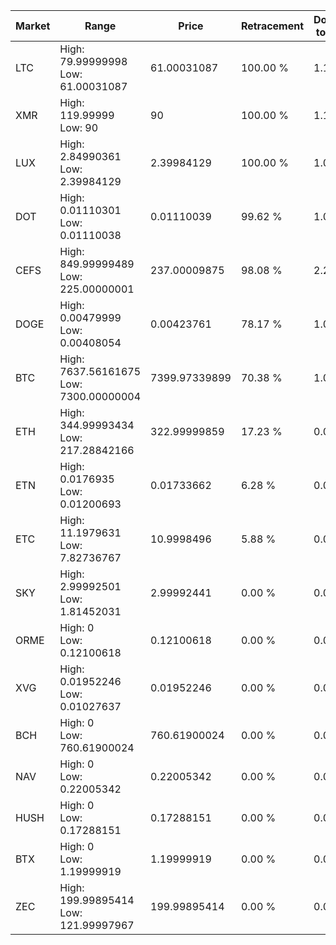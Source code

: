 | Market | Range | Price| Retracement | Doubles to 50% |
| --- | --- | --- | --- | --- |
| LTC | High: 79.99999998<br />Low: 61.00031087 | 61.00031087 | 100.00 % | 1.16 |
| XMR | High: 119.99999<br />Low: 90 | 90 | 100.00 % | 1.17 |
| LUX | High: 2.84990361<br />Low: 2.39984129 | 2.39984129 | 100.00 % | 1.09 |
| DOT | High: 0.01110301<br />Low: 0.01110038 | 0.01110039 | 99.62 % | 1.00 |
| CEFS | High: 849.99999489<br />Low: 225.00000001 | 237.00009875 | 98.08 % | 2.27 |
| DOGE | High: 0.00479999<br />Low: 0.00408054 | 0.00423761 | 78.17 % | 1.05 |
| BTC | High: 7637.56161675<br />Low: 7300.00000004 | 7399.97339899 | 70.38 % | 1.01 |
| ETH | High: 344.99993434<br />Low: 217.28842166 | 322.99999859 | 17.23 % | 0.00 |
| ETN | High: 0.0176935<br />Low: 0.01200693 | 0.01733662 | 6.28 % | 0.00 |
| ETC | High: 11.1979631<br />Low: 7.82736767 | 10.9998496 | 5.88 % | 0.00 |
| SKY | High: 2.99992501<br />Low: 1.81452031 | 2.99992441 | 0.00 % | 0.00 |
| ORME | High: 0<br />Low: 0.12100618 | 0.12100618 | 0.00 % | 0.00 |
| XVG | High: 0.01952246<br />Low: 0.01027637 | 0.01952246 | 0.00 % | 0.00 |
| BCH | High: 0<br />Low: 760.61900024 | 760.61900024 | 0.00 % | 0.00 |
| NAV | High: 0<br />Low: 0.22005342 | 0.22005342 | 0.00 % | 0.00 |
| HUSH | High: 0<br />Low: 0.17288151 | 0.17288151 | 0.00 % | 0.00 |
| BTX | High: 0<br />Low: 1.19999919 | 1.19999919 | 0.00 % | 0.00 |
| ZEC | High: 199.99895414<br />Low: 121.99997967 | 199.99895414 | 0.00 % | 0.00 |
